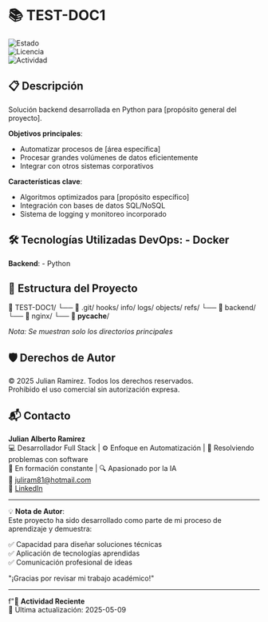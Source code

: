 <h1 style="font-size: 2em">📚 TEST-DOC1</h1>  

![Estado](https://img.shields.io/badge/👨‍💻_En_Desarrollo-yellow)  
![Licencia](https://img.shields.io/badge/Licencia-MIT-green)  
![Actividad](https://img.shields.io/badge/%F0%9F%94%84_%C3%9Altima_Actividad-2025--05--09-lightgrey)  

## 📋 Descripción

Solución backend desarrollada en Python para [propósito general del proyecto].

**Objetivos principales**:
- Automatizar procesos de [área específica]
- Procesar grandes volúmenes de datos eficientemente
- Integrar con otros sistemas corporativos

**Características clave**:
- Algoritmos optimizados para [propósito específico]
- Integración con bases de datos SQL/NoSQL
- Sistema de logging y monitoreo incorporado

## 🛠 Tecnologías Utilizadas  **DevOps**:  - Docker  
**Backend**:  - Python  

## 📂 Estructura del Proyecto
📁 TEST-DOC1/
    └── 📂 .git/
        hooks/
        info/
        logs/
        objects/
        refs/
    └── 📂 backend/
    └── 📂 nginx/
    └── 📂 __pycache__/

*Nota: Se muestran solo los directorios principales*

## 🛡️ Derechos de Autor  

© 2025 Julian Ramirez. Todos los derechos reservados.  
Prohibido el uso comercial sin autorización expresa.  

## 📬 Contacto   

**Julian Alberto Ramirez**  
💻 Desarrollador Full Stack | ⚙️ Enfoque en Automatización | 🧩 Resolviendo problemas con software  
🚀 En formación constante | 🔍 Apasionado por la IA  
📧 [juliram81@hotmail.com](mailto:juliram81@hotmail.com)  
🔗 [LinkedIn](https://linkedin.com/in/julianramirezc)  

---  

💡 **Nota de Autor**:  
Este proyecto ha sido desarrollado como parte de mi proceso de aprendizaje y demuestra:  

✅ Capacidad para diseñar soluciones técnicas  
✅ Aplicación de tecnologías aprendidas  
✅ Comunicación profesional de ideas  

"¡Gracias por revisar mi trabajo académico!"  

---  

f"📅 **Actividad Reciente**  
🔹 Última actualización: 2025-05-09 
